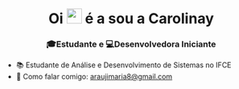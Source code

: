 <h1 align="center"> Oi <img src="https://raw.githubusercontent.com/MartinHeinz/MartinHeinz/master/wave.gif" width="30"> é a sou a Carolinay</h1>
<h3 align="center">🎓Estudante e 💻Desenvolvedora Iniciante </h3>
 
 - 📚 Estudante de Análise e Desenvolvimento de Sistemas no IFCE
 - 📨 Como falar comigo: araujimaria8@gmail.com

